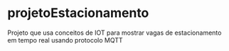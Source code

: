 # projetoEstacionamento
Projeto que usa conceitos de IOT para mostrar vagas de estacionamento em tempo real usando protocolo MQTT
